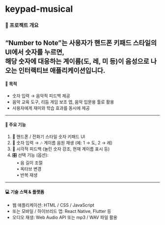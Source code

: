# keypad-musical

### 🎵 프로젝트 개요

“Number to Note”는 사용자가 핸드폰 키패드 스타일의 UI에서 숫자를 누르면,  
해당 숫자에 대응하는 계이름(도, 레, 미 등)이 음성으로 나오는 인터랙티브 애플리케이션입니다.
---
#### 🎯 목적  
- 숫자 입력 → 음악적 피드백 제공  
- 음악 교육 도구, 리듬 게임 보조 앱, 음악 입문용 툴로 활용  
- 사용자에게 재미와 학습 효과를 동시에 제공
---
#### 🚀 주요 기능  
1. 📱 핸드폰 / 전화기 스타일 숫자 키패드 UI  
2. 🔢 숫자 입력 → 🎶 계이름 음원 재생 (예: 1 → 도, 2 → 레)  
3. 👀 시각적 피드백 (눌린 숫자 강조, 현재 계이름 표시 등)  
4. 🎛 선택 기능 (옵션):  
　• 음 길이 조절  
　• 옥타브 변경  
　• 반복 재생  
---
#### 💻 기술 스택 & 플랫폼  
- 웹 애플리케이션: HTML / CSS / JavaScript  
- 또는 모바일 / 하이브리드 앱: React Native, Flutter 등  
- 오디오 재생: Web Audio API 또는 mp3 / WAV 파일 활용  
